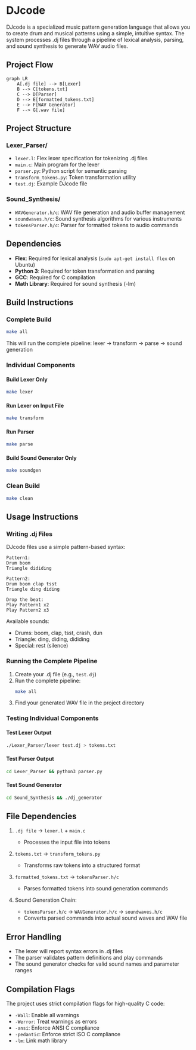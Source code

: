 # DJcode

DJcode is a specialized music pattern generation language that allows you to create drum and musical patterns using a simple, intuitive syntax. The system processes .dj files through a pipeline of lexical analysis, parsing, and sound synthesis to generate WAV audio files.

## Project Flow

```mermaid
graph LR
    A[.dj file] --> B[Lexer]
    B --> C[tokens.txt]
    C --> D[Parser]
    D --> E[formatted_tokens.txt]
    E --> F[WAV Generator]
    F --> G[.wav file]
```

## Project Structure

### Lexer_Parser/
- `lexer.l`: Flex lexer specification for tokenizing .dj files
- `main.c`: Main program for the lexer
- `parser.py`: Python script for semantic parsing
- `transform_tokens.py`: Token transformation utility
- `test.dj`: Example DJcode file

### Sound_Synthesis/
- `WAVGenerator.h/c`: WAV file generation and audio buffer management
- `soundwaves.h/c`: Sound synthesis algorithms for various instruments
- `tokensParser.h/c`: Parser for formatted tokens to audio commands

## Dependencies

- **Flex**: Required for lexical analysis (`sudo apt-get install flex` on Ubuntu)
- **Python 3**: Required for token transformation and parsing
- **GCC**: Required for C compilation
- **Math Library**: Required for sound synthesis (-lm)

## Build Instructions

### Complete Build
```bash
make all
```
This will run the complete pipeline: lexer → transform → parse → sound generation

### Individual Components

#### Build Lexer Only
```bash
make lexer
```

#### Run Lexer on Input File
```bash
make transform
```

#### Run Parser
```bash
make parse
```

#### Build Sound Generator Only
```bash
make soundgen
```

### Clean Build
```bash
make clean
```

## Usage Instructions

### Writing .dj Files
DJcode files use a simple pattern-based syntax:

```
Pattern1: 
Drum boom
Triangle dididing

Pattern2: 
Drum boom clap tsst
Triangle ding diding

Drop the beat:
Play Pattern1 x2
Play Pattern2 x3
```

Available sounds:
- Drums: boom, clap, tsst, crash, dun
- Triangle: ding, diding, dididing
- Special: rest (silence)

### Running the Complete Pipeline

1. Create your .dj file (e.g., `test.dj`)
2. Run the complete pipeline:
   ```bash
   make all
   ```
3. Find your generated WAV file in the project directory

### Testing Individual Components

#### Test Lexer Output
```bash
./Lexer_Parser/lexer test.dj > tokens.txt
```

#### Test Parser Output
```bash
cd Lexer_Parser && python3 parser.py
```

#### Test Sound Generator
```bash
cd Sound_Synthesis && ./dj_generator
```

## File Dependencies

1. `.dj file` → `lexer.l` + `main.c`
   - Processes the input file into tokens

2. `tokens.txt` → `transform_tokens.py`
   - Transforms raw tokens into a structured format

3. `formatted_tokens.txt` → `tokensParser.h/c`
   - Parses formatted tokens into sound generation commands

4. Sound Generation Chain:
   - `tokensParser.h/c` → `WAVGenerator.h/c` → `soundwaves.h/c`
   - Converts parsed commands into actual sound waves and WAV file

## Error Handling

- The lexer will report syntax errors in .dj files
- The parser validates pattern definitions and play commands
- The sound generator checks for valid sound names and parameter ranges

## Compilation Flags

The project uses strict compilation flags for high-quality C code:
- `-Wall`: Enable all warnings
- `-Werror`: Treat warnings as errors
- `-ansi`: Enforce ANSI C compliance
- `-pedantic`: Enforce strict ISO C compliance
- `-lm`: Link math library
